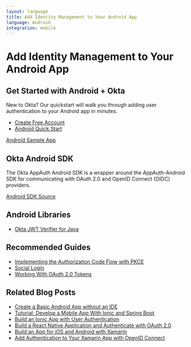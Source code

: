 ```yaml
---
layout: language
title: Add Identity Management to Your Android App
language: Android
integration: mobile
---
```


# <i class='icon-48 docsPage code-android'></i> Add Identity Management to Your Android App

## Get Started with Android + Okta

New to Okta? Our quickstart will walk you through adding user authentication to your Android app in minutes.

<ul class='language-ctas'>
	<li>
		<a href='https://developer.okta.com/signup/' class='Button--red' data-proofer-ignore>
			<span>Create Free Account</span>
		</a>
	</li>
	<li>
		<a href='/quickstart/#/android' class='Button--blue' data-proofer-ignore>
			<span>Android Quick Start</span>
		</a>
	</li>
</ul>

<a href='https://github.com/okta/okta-sdk-appauth-android'>
	<span class='fa fa-github'></span> <span>Android Sample App</span>
</a>

## Okta Android SDK

The Okta AppAuth Android SDK is a wrapper around the AppAuth-Android SDK for communicating with OAuth 2.0 and OpenID Connect (OIDC) providers.

<a href='https://github.com/okta/okta-sdk-appauth-android'>
	<span class='fa fa-github'></span> <span>Android SDK Source</span>
</a>

## Android Libraries

<ul class="language-libraries">
	<li>
		<i class='fa fa-github'></i>
		<a href="https://github.com/okta/okta-jwt-verifier-java">
			<span>Okta JWT Verifier for Java</span>
		</a>
	</li>
</ul>

## Recommended Guides

<ul class="language-list">
	<li>
		<a href="https://developer.okta.com/authentication-guide/implementing-authentication/auth-code-pkce">Implementing the Authorization Code Flow with PKCE</a>
	</li>
	<li>
		<a href="https://developer.okta.com/authentication-guide/social-login/">Social Login</a>
	</li>
	<li>
		<a href="https://developer.okta.com/authentication-guide/tokens/">Working With OAuth 2.0 Tokens</a>
	</li>
</ul>

## Related Blog Posts

<ul class="language-list">
	<li>
		<a href="https://developer.okta.com/blog/2018/08/10/basic-android-without-an-ide">Create a Basic Android App without an IDE</a>
	</li>
	<li>
		<a href="https://developer.okta.com/blog/2017/05/17/develop-a-mobile-app-with-ionic-and-spring-boot">Tutorial: Develop a Mobile App With Ionic and Spring Boot</a>
	</li>
	<li>
		<a href="https://developer.okta.com/blog/2017/08/22/build-an-ionic-app-with-user-authentication">Build an Ionic App with User Authentication</a>
	</li>
	<li>
		<a href="https://developer.okta.com/blog/2018/03/16/build-react-native-authentication-oauth-2">Build a React Native Application and Authenticate with OAuth 2.0</a>
	</li>
	<li>
		<a href="https://developer.okta.com/blog/2018/01/10/build-app-for-ios-android-with-xamarin">Build an App for iOS and Android with Xamarin</a>
	</li>
	<li>
		<a href="https://developer.okta.com/blog/2018/05/01/add-authentication-xamarin-openid-connect">Add Authentication to Your Xamarin App with OpenID Connect</a>
	</li>
</ul>
